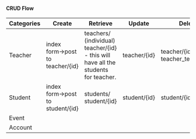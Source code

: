 #### CRUD Flow


| Categories | Create | Retrieve | Update |Delete |
|------------|--------|----------|--------|-------|
| Teacher | index form->post to teacher/{id} | teachers/  (individual) teacher/{id} - this will have all the students for teacher. | teacher/{id} | teacher/{id} teacher_termination |
| Student | index form->post to student/{id} | students/ student/{id}| student/{id}| student/{id}|
| Event | | | | |
| Account | | | | | 
